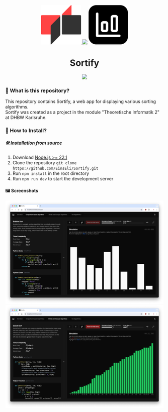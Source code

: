 <div align="center" >
	<a href="https://www.karlsruhe.dhbw.de">
		<picture>
			<source height="125px" media="(prefers-color-scheme: dark)" srcset="https://raw.githubusercontent.com/TINF23B6/.github/main/profile/assets/icon_dark.svg">
			<img height="125px" src="https://raw.githubusercontent.com/TINF23B6/.github/main/profile/assets/icon_light.svg">
		</picture>
	</a>
	<img height="125px" src="https://gw.alipayobjects.com/zos/kitchen/qJ3l3EPsdW/split.svg">
	<a href="https://github.com/EinsEli/Sortify">
	    	<picture>
	    		<source height="125px" media="(prefers-color-scheme: dark)" srcset="https://raw.githubusercontent.com/EinsEli/Sortify/main/public/logo_dark.svg">
	    		<img height="125px" src="https://raw.githubusercontent.com/EinsEli/Sortify/main/public/logo_light.svg">
	    	</picture>
	</a>
	<h1>Sortify</h1>
	<img src="https://raw.githubusercontent.com/andreasbm/readme/master/assets/line.png" />
</div>

### 🚀 What is this repository?

This repository contains Sortify, a web app for displaying various sorting algorithms.  
Sortify was created as a project in the module "Theoretische Informatik 2" at DHBW Karlsruhe.

### 📘 How to Install?

##### 🛠 Installation from source

1. Download [Node.js >= 22.1](https://nodejs.org/en/)
2. Clone the repository `git clone https://github.com/EinsEli/Sortify.git`
3. Run `npm install` in the root directory
4. Run `npm run dev` to start the development server

#### 🖼️ Screenshots

![Screenshot of BubbleSort](https://raw.githubusercontent.com/EinsEli/Sortify/main/public/screenshot_bubblesort.png)
![Screenshot of QuickSort](https://raw.githubusercontent.com/EinsEli/Sortify/main/public/screenshot_quicksort.png)
